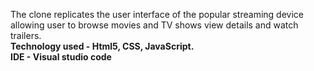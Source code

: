 The clone replicates the user interface of the popular streaming device allowing user to browse movies and TV shows view details and watch trailers.
<br/>
<strong> Technology used - Html5, CSS, JavaScript. <strong/>
<br/><strong>IDE - Visual studio code<strong/>
